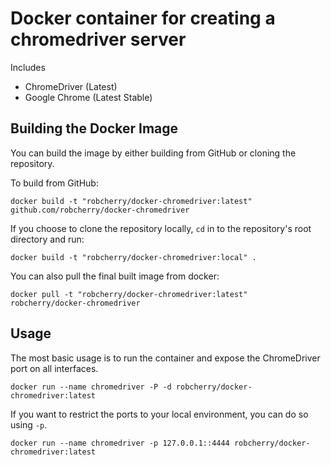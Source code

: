 # Docker container for creating a chromedriver server

Includes

* ChromeDriver (Latest)
* Google Chrome (Latest Stable)

## Building the Docker Image

You can build the image by either building from GitHub or cloning the repository.

To build from GitHub:

```
docker build -t "robcherry/docker-chromedriver:latest" github.com/robcherry/docker-chromedriver
```

If you choose to clone the repository locally, `cd` in to the repository's root directory and run:

```
docker build -t "robcherry/docker-chromedriver:local" .
```

You can also pull the final built image from docker:

```
docker pull -t "robcherry/docker-chromedriver:latest" robcherry/docker-chromedriver
```

## Usage

The most basic usage is to run the container and expose the ChromeDriver port on all interfaces.

```
docker run --name chromedriver -P -d robcherry/docker-chromedriver:latest
```

If you want to restrict the ports to your local environment, you can do so using `-p`.

```
docker run --name chromedriver -p 127.0.0.1::4444 robcherry/docker-chromedriver:latest
```

